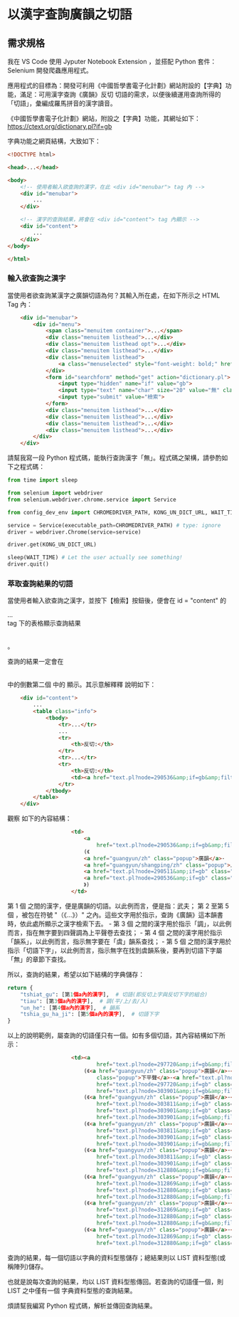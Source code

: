 # 以漢字查詢廣韻之切語

## 需求規格

我在 VS Code 使用 Jyputer Notebook Extension ，並搭配 Python 套件： Selenium 開發爬蟲應用程式。

應用程式的目標為：開發可利用《中國哲學書電子化計劃》網站附設的【字典】功能，滿足：可用漢字查詢《廣韻》反切
切語的需求，以便後續運用查詢所得的「切語｣，彙編成羅馬拼音的漢字讀音。

《中國哲學書電子化計劃》網站，附設之【字典】功能，其網址如下：
https://ctext.org/dictionary.pl?if=gb

字典功能之網頁結構，大致如下：

```html
<!DOCTYPE html>

<head>...</head>

<body>
    <!-- 使用者輸入欲查詢的漢字，在此 <div id="menubar"> tag 內 -->
    <div id="menubar">
        ...
    </div>

    <!-- 漢字的查詢結果，將會在 <div id="content"> tag 內顯示 -->
    <div id="content">
        ...
    </div>
</body>

</html>
```

### 輸入欲查詢之漢字

當使用者欲查詢某漢字之廣韻切語為何？其輸入所在處，在如下所示之 HTML Tag 內：

```html
    <div id="menubar">
        <div id="menu">
            <span class="menuitem container">...</span>
            <div class="menuitem listhead">...</div>
            <div class="menuitem listhead opt">...</div>
            <div class="menuitem listhead">...</div>
            <div class="menuitem listhead">
                <a class="menuselected" style="font-weight: bold;" href="dictionary.pl?if=gb">字典</a>
            </div>
            <form id="searchform" method="get" action="dictionary.pl">
                <input type="hidden" name="if" value="gb">
                <input type="text" name="char" size="20" value="無" class="searchbox"><br>
                <input type="submit" value="檢索">
            </form>
            <div class="menuitem listhead">...</div>
            <div class="menuitem listhead">...</div>
            <div class="menuitem listhead">...</div>
            <div class="menuitem listhead">...</div>
        </div>
    </div>
```

請幫我寫一段 Python 程式碼，能執行查詢漢字「無」。程式碼之架構，請參酌如下之程式碼：

```Python
from time import sleep

from selenium import webdriver
from selenium.webdriver.chrome.service import Service

from config_dev_env import CHROMEDRIVER_PATH, KONG_UN_DICT_URL, WAIT_TIME

service = Service(executable_path=CHROMEDRIVER_PATH) # type: ignore
driver = webdriver.Chrome(service=service)

driver.get(KONG_UN_DICT_URL)

sleep(WAIT_TIME) # Let the user actually see something!
driver.quit()
```

### 萃取查詢結果的切語

當使用者輸入欲查詢之漢字，並按下【檢索】按鈕後，便會在 id = "content" 的 <div>...</div> tag
下的表格顯示查詢結果 <table class="info"></table>。

查詢的結果一定會在 <table></table> 中的倒數第二個 <tr></tr> 中的 <td></td> 顯示。其示意解釋釋
說明如下：

```html
    <div id="content">
        ...
        <table class="info">
            <tbody>
                <tr>...</tr>
                ...
                <tr>
                    <th>反切:</th>
                </tr>
                <tr>...</tr>
                <tr>
                    <th>反切:</th>
                    <td><a href="text.pl?node=290536&amp;if=gb&amp;filter=p38&amp;ps=%E7%84%A1|&amp;searchmode=showall#result">武夫</a> (《<a href="guangyun/zh" class="popup">廣韻</a>·<a href="guangyun/shangping/zh" class="popup">上平聲</a>·<a href="text.pl?node=290511&amp;if=gb" class="popup">虞</a>·<a href="text.pl?node=290536&amp;if=gb" class="popup">無</a>》) </td>
                </tr>
            </tbody>
        </table>
    </div>
```

觀察 <td></td> 如下的內容結構：

```html
                    <td>
                        <a
                            href="text.pl?node=290536&amp;if=gb&amp;filter=p38&amp;ps=%E7%84%A1|&amp;searchmode=showall#result">武夫</a>
                        (《
                        <a href="guangyun/zh" class="popup">廣韻</a>·
                        <a href="guangyun/shangping/zh" class="popup">上平聲</a>·
                        <a href="text.pl?node=290511&amp;if=gb" class="popup">虞</a>·
                        <a href="text.pl?node=290536&amp;if=gb" class="popup">無</a>
                        》)
                    </td>
```

第 1 個 <a></a> 之間的漢字，便是廣韻的切語。以此例而言，便是指：武夫；
第 2 至第 5 個 <a></a> ，被包在符號 "（《...》）" 之內。這些文字用於指示，查詢《廣韻》這本韻書時，依此處所顯示之漢字檢索下去。
    - 第 3 個 <a></a> 之間的漢字用於指示「調」，以此例而言，指在無字要到四聲調為上平聲卷去查找；
    - 第 4 個 <a></a> 之間的漢字用於指示「韻系」，以此例而言，指示無字要在「虞」韻系查找；
    - 第 5 個 <a></a> 之間的漢字用於指示「切語下字」，以此例而言，指示無字在找到虞韻系後，要再到切語下字屬「無」的章節下查找。

所以，查詢的結果，希望以如下結構的字典儲存：

```python
return {
    "tshiat_gu": [第1個a內的漢字],  # 切語(即反切上字與反切下字的組合)
    "tiau": [第3個a內的漢字],  # 調(平/上/去/入)
    "un_he": [第4個a內的漢字],  # 韻系
    "tshia_gu_ha_ji": [第5個a內的漢字],  # 切語下字
}
```

以上的說明範例，屬查詢的切語僅只有一個。如有多個切語，其內容結構如下所示：

```html
                    <td><a
                            href="text.pl?node=297720&amp;if=gb&amp;filter=p38&amp;ps=%E4%B8%8D|&amp;searchmode=showall#result">救二</a>
                        (《<a href="guangyun/zh" class="popup">廣韻</a>·<a href="guangyun/xiaping/zh"
                            class="popup">下平聲</a>·<a href="text.pl?node=297466&amp;if=gb" class="popup">尤</a>·<a
                            href="text.pl?node=297720&amp;if=gb" class="popup">不</a>》) <a
                            href="text.pl?node=303901&amp;if=gb&amp;filter=p38&amp;ps=%E4%B8%8D|&amp;searchmode=showall#result">方久</a>
                        (《<a href="guangyun/zh" class="popup">廣韻</a>·<a href="guangyun/shang/zh" class="popup">上聲</a>·<a
                            href="text.pl?node=303811&amp;if=gb" class="popup">有</a>·<a
                            href="text.pl?node=303901&amp;if=gb" class="popup">缶</a>》) <a
                            href="text.pl?node=303901&amp;if=gb&amp;filter=p38&amp;ps=%E4%B8%8D|&amp;searchmode=showall#result">甫鳩</a>
                        (《<a href="guangyun/zh" class="popup">廣韻</a>·<a href="guangyun/shang/zh" class="popup">上聲</a>·<a
                            href="text.pl?node=303811&amp;if=gb" class="popup">有</a>·<a
                            href="text.pl?node=303901&amp;if=gb" class="popup">缶</a>》) <a
                            href="text.pl?node=303901&amp;if=gb&amp;filter=p38&amp;ps=%E4%B8%8D|&amp;searchmode=showall#result">甫救</a>
                        (《<a href="guangyun/zh" class="popup">廣韻</a>·<a href="guangyun/shang/zh" class="popup">上聲</a>·<a
                            href="text.pl?node=303811&amp;if=gb" class="popup">有</a>·<a
                            href="text.pl?node=303901&amp;if=gb" class="popup">缶</a>》) <a
                            href="text.pl?node=312880&amp;if=gb&amp;filter=p38&amp;ps=%E4%B8%8D|&amp;searchmode=showall#result">分勿</a>
                        (《<a href="guangyun/zh" class="popup">廣韻</a>·<a href="guangyun/ru/zh" class="popup">入聲</a>·<a
                            href="text.pl?node=312869&amp;if=gb" class="popup">物</a>·<a
                            href="text.pl?node=312880&amp;if=gb" class="popup">弗</a>》) <a
                            href="text.pl?node=312880&amp;if=gb&amp;filter=p38&amp;ps=%E4%B8%8D|&amp;searchmode=showall#result">府鳩</a>
                        (《<a href="guangyun/zh" class="popup">廣韻</a>·<a href="guangyun/ru/zh" class="popup">入聲</a>·<a
                            href="text.pl?node=312869&amp;if=gb" class="popup">物</a>·<a
                            href="text.pl?node=312880&amp;if=gb" class="popup">弗</a>》) <a
                            href="text.pl?node=312880&amp;if=gb&amp;filter=p38&amp;ps=%E4%B8%8D|&amp;searchmode=showall#result">方久</a>
                        (《<a href="guangyun/zh" class="popup">廣韻</a>·<a href="guangyun/ru/zh" class="popup">入聲</a>·<a
                            href="text.pl?node=312869&amp;if=gb" class="popup">物</a>·<a
                            href="text.pl?node=312880&amp;if=gb" class="popup">弗</a>》) </td>
```

查詢的結果，每一個切語以字典的資料型態儲存；總結果則以 LIST 資料型態(或稱陣列)儲存。

也就是說每次查詢的結果，均以 LIST 資料型態傳回。若查詢的切語僅一個，則 LIST 之中僅有一個
字典資料型態的查詢結果。

煩請幫我編寫 Python 程式碼，解析並傳回查詢結果。
